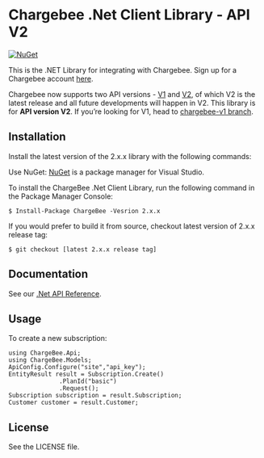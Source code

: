 # Chargebee .Net Client Library - API V2

[![NuGet](https://img.shields.io/nuget/v/chargebee.svg?maxAge=2592000)]()

This is the .NET Library for integrating with Chargebee. Sign up for a Chargebee account [here](https://www.chargebee.com).

Chargebee now supports two API versions - [V1](https://apidocs.chargebee.com/docs/api/v1) and [V2](https://apidocs.chargebee.com/docs/api), of which V2 is the latest release and all future developments will happen in V2. This library is for <b>API version V2</b>. If you’re looking for V1, head to [chargebee-v1 branch](https://github.com/chargebee/chargebee-dotnet/tree/chargebee-v1).

## Installation

Install the latest version of the 2.x.x library with the following commands:

Use NuGet: [NuGet](https://nuget.org) is a package manager for Visual Studio.

To install the ChargeBee .Net Client Library, run the following command in the Package Manager Console:
	
	$ Install-Package ChargeBee -Vesrion 2.x.x

If you would prefer to build it from source, checkout latest version of 2.x.x release tag:
  
    $ git checkout [latest 2.x.x release tag]
  
## Documentation

See our [.Net API Reference](https://apidocs.chargebee.com/docs/api?lang=dotnet "API Reference").

## Usage

To create a new subscription:
  
    using ChargeBee.Api;
	using ChargeBee.Models;
	ApiConfig.Configure("site","api_key");
	EntityResult result = Subscription.Create()
                  .PlanId("basic")
				  .Request();
	Subscription subscription = result.Subscription;
	Customer customer = result.Customer;

## License

See the LICENSE file.
